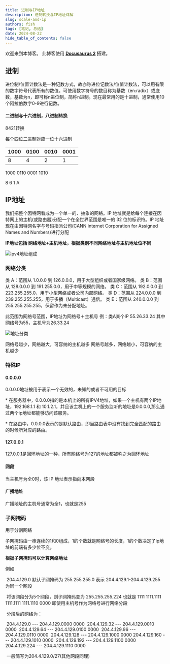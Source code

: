 ```yaml
---
title: 进制与IP地址
description: 进制转换与IP地址详解
slug: scale-and-ip
authors: fish
tags: [笔记, 总结]
date: 2024-08-22
hide_table_of_contents: false
---
```


欢迎来到本博客。 此博客使用 [**Docusaurus 2**](https://docusaurus.io/) 搭建。

<!-- truncate -->

## 进制

进位制/位置计数法是一种记数方式，故亦称进位记数法/位值计数法，可以用有限的数字符号代表所有的数值。可使用数字符号的数目称为基数（en:radix）或底数，基数为n，即可称n进位制，简称n进制。现在最常用的是十进制，通常使用10个阿拉伯数字0-9进行记数。

#### 二进制与十六进制，八进制转换

8421转换

每个四位二进制对应一位十六进制

| 1000 | 0100 | 0010 | 0001 |
| ---- | ---- | ---- | ---- |
| 8    | 4    | 2    | 1    |

1000  0110 0001 1010

  8          6       1         A

## IP地址

我们把整个因特网看成为一个单一的、抽象的网络。IP 地址就是给每个连接在因特网上的主机(或路由器)分配一个在全世界范围是唯一的 32 位的标识符。IP 地址现在由因特网名字与号码指派公司(CANN internet Corporation for Assigned Names and Numbers)进行分配

**IP地址包括 网络地址+主机地址，根据类别不同网络地址与主机地址位不同**

![ipv4地址组成](https://pic.imgdb.cn/item/66c724d5d9c307b7e9eb6e57.png)

### 网络分类

类 A：范围从 1.0.0.0 到 126.0.0.0，用于大型组织或者国家级网络。
类 B：范围从 128.0.0.0 到 191.255.0.0，用于中等规模的网络。
类 C：范围从 192.0.0.0 到 223.255.255.0，用于小型网络或者公司内部网络。
类 D：范围从 224.0.0.0 到 239.255.255.255，用于多播（Multicast）通信。
类 E：范围从 240.0.0.0 到 255.255.255.255，保留作为未分配地址。

此范围为网络号范围，IP地址为网络号＋主机号
例：类A某个IP 55.26.33.24    其中网络号为55，主机号为26.33.24

![地址分类](https://pic.imgdb.cn/item/66c7253dd9c307b7e9ebb5d9.png)

网络号越少，网络越大，可容纳的主机越多
网络号越多，网络越小，可容纳的主机越少

### 特殊IP

#### 0.0.0.0

0.0.0.0地址被用于表示一个无效的，未知的或者不可用的目标

\* 在服务器中，0.0.0.0指的是本机上的所有IPV4地址，如果一个主机有两个IP地址，192.168.1.1 和 10.1.2.1，并且该主机上的一个服务监听的地址是0.0.0.0,那么通过两个ip地址都能够访问该服务。 

\* 在路由中，0.0.0.0表示的是默认路由，即当路由表中没有找到完全匹配的路由的时候所对应的路由。

#### 127.0.0.1

127.0.0.1是回环地址的一种，所有网络号为127的地址都被称之为回环地址

#### 网段

当主机号为全0时，该 IP 地址表示指向本网段

#### 广播地址

广播地址的主机号通常为全1，也就是255

### 子网掩码

用于分割网络

子网掩码由一串连续的1和0组成，1的个数就是网络号的长度，1的个数决定了ip地址的前端有多少位不变。

**根据子网掩码可以计算网络地址**

例如

​	204.4.129.0  默认子网掩码为 255.255.255.0 表示 204.4.129.1-204.4.129.255 为同一个网段

​	将该网段分为5个网段，则子网掩码变为 255.255.255.224 也就是 1111 1111.1111 1111.1111 1111.1110 0000 即使用主机号作为网络号进行网络分段 

​		分段后的网络为：

​				204.4.129.0 --- 204.4.129.0000 0000
​				204.4.129.32 --- 204.4.129.0010 0000
​				204.4.129.64 --- 204.4.129.0100 0000
​				204.4.129.96 --- 204.4.129.0110 0000
​				204.4.129.128 --- 204.4.129.1000 0000
​				204.4.129.160 --- 204.4.129.1010 0000
​				204.4.129.192 --- 204.4.129.1100 0000
​				204.4.129.224 --- 204.4.129.1110 0000

​		一般简写为204.4.129.0/27(其他网段同理)

